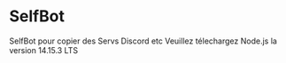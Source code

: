 # SelfBot
SelfBot pour copier des Servs Discord etc
Veuillez télechargez Node.js la version 14.15.3 LTS
